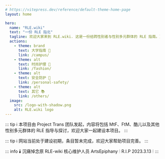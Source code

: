 ```yaml
---
# https://vitepress.dev/reference/default-theme-home-page
layout: home

hero:
  name: "RLE.wiki"
  text: "一份 RLE 指北"
  tagline: 欢迎大家来到 RLE.wiki. 这是一份给跨性别者与性别多元群体的 RLE 指南。更多帮助正在路上，敬请期待……
  actions:
    - theme: brand
      text: 大学指南 🏫
      link: /campus/
    - theme: alt
      text: 时尚护理 👕
      link: /fashion/
    - theme: alt
      text: 安全防护 🚨
      link: /personal-safety/
    - theme: alt
      text: 其它 📚
      link: /others/
  image:
    src: /logo-with-shadow.png
    alt: RLE.wiki logo
---
```


<script setup>
import { HomeContent } from '@project-trans/vitepress-theme-project-trans/components'
</script>

<HomeContent>

::: tip ℹ️
本项目由 Project Trans 团队发起，内容将包括 MtF、FtM、酷儿以及其他性别多元群体的 RLE 指导与探讨，欢迎大家一起建设本项目。
:::

::: tip ℹ️
网站当前处于建设初期，条目暂未完成，欢迎大家帮助项目完善。
:::

::: info 🕯️
沉痛悼念原 RLE-wiki 核心维护人员 ArtsEpiphany 🕯 R.I.P 2023.3.13 🕯
:::

</HomeContent>
